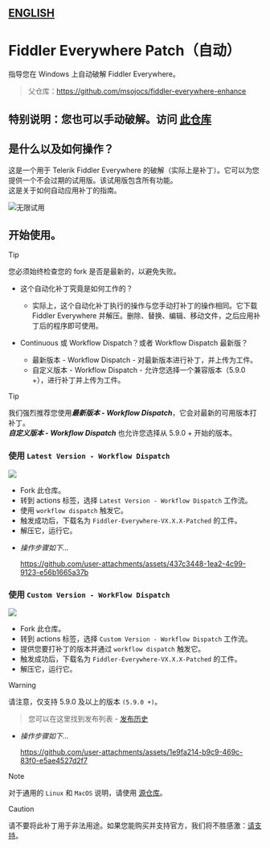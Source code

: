 ## [ENGLISH](README.md)

# Fiddler Everywhere Patch（自动）
指导您在 Windows 上自动破解 Fiddler Everywhere。  
> 父仓库：https://github.com/msojocs/fiddler-everywhere-enhance

## 特别说明：您也可以手动破解。访问 [此仓库](https://github.com/sipsuru/fiddler-everywhere-patch-manual)

## 是什么以及如何操作？
这是一个用于 Telerik Fiddler Everywhere 的破解（实际上是补丁）。它可以为您提供一个不会过期的试用版。该试用版包含所有功能。  
这是关于如何自动应用补丁的指南。

![无限试用](https://github.com/user-attachments/assets/e9c83778-27fa-456a-96e6-07bb0cd7f4ad)

## 开始使用。
<!--
> [!IMPORTANT]
> 无法下载所有无法下载所有 FE 版本的 msojocs 服务器（因为 msojocs 将 master 分支重命名为 main），现已修复。

> [!IMPORTANT]  
> 无法下载 FE 版本低于 5.17.0 的 Yukihana Patch（因为文件名仍包含 yukihana 而不是 yui，除了 Yui-Patch 1.1.3+），现已修复。

> [!IMPORTANT]  
> 无法下载适用于所有 FE 版本的 Yui Patch（因为组织和仓库名已从 `Yukihana` 重命名为 `Yui`），问题已修复。

> [!IMPORTANT]  
> 无法下载适用于 5.17.0 + 版本的 Yukihana Patch（因为连续发布和最新发布不包含 Windows 补丁），问题已修复。

> [!IMPORTANT]  
> 当您通过“自定义版本 - Workflow Dispatch”触发时，未对 5.17.0 + 版本进行补丁，问题已修复！
-->
> [!TIP]  
> 您必须始终检查您的 fork 是否是最新的，以避免失败。
<!-- 
> [!NOTE]  
> 仅适用于 Windows！
-->
* 这个自动化补丁究竟是如何工作的？  
  - 实际上，这个自动化补丁执行的操作与您手动打补丁的操作相同。它下载 Fiddler Everywhere 并解压。删除、替换、编辑、移动文件，之后应用补丁后的程序即可使用。

* Continuous 或 Workflow Dispatch？或者 Workflow Dispatch 最新版？  
  - 最新版本 - Workflow Dispatch - 对最新版本进行补丁，并上传为工件。  
  - 自定义版本 - Workflow Dispatch - 允许您选择一个兼容版本（5.9.0 +），进行补丁并上传为工件。

> [!TIP]  
> 我们强烈推荐您使用***最新版本 - Workflow Dispatch***，它会对最新的可用版本打补丁。  
> ***自定义版本 - Workflow Dispatch*** 也允许您选择从 5.9.0 + 开始的版本。

### 使用 `Latest Version - Workflow Dispatch`
[![](https://github.com/sipsuru/fiddler-everywhere-patch-automated/actions/workflows/cp__latest_dispatch.yml/badge.svg)](https://github.com/sipsuru/fiddler-everywhere-patch-automated/actions/workflows/cp__latest_dispatch.yml)


- Fork 此仓库。  
- 转到 actions 标签，选择 `Latest Version - Workflow Dispatch` 工作流。  
- 使用 `workflow dispatch` 触发它。  
- 触发成功后，下载名为 `Fiddler-Everywhere-VX.X.X-Patched` 的工件。  
- 解压它，运行它。

* *操作步骤如下...*

  https://github.com/user-attachments/assets/437c3448-1ea2-4c99-9123-e56b1665a37b

### 使用 `Custom Version - WorkFlow Dispatch`
[![](https://github.com/sipsuru/fiddler-everywhere-patch-automated/actions/workflows/cp_dispatch.yml/badge.svg)](https://github.com/sipsuru/fiddler-everywhere-patch-automated/actions/workflows/cp_dispatch.yml)

- Fork 此仓库。  
- 转到 actions 标签，选择 `Custom Version - Workflow Dispatch` 工作流。  
- 提供您要打补丁的版本并通过 `workflow dispatch` 触发它。  
- 触发成功后，下载名为 `Fiddler-Everywhere-VX.X.X-Patched` 的工件。  
- 解压它，运行它。

> [!WARNING]  
> 请注意，仅支持 5.9.0 及以上的版本 `(5.9.0 +)`。

> 您可以在这里找到发布列表 - [发布历史](https://www.telerik.com/support/whats-new/fiddler-everywhere/release-history)

* *操作步骤如下...*

  https://github.com/user-attachments/assets/1e9fa214-b9c9-469c-83f0-e5ae4527d2f7

> [!NOTE]  
> 对于通用的 `Linux` 和 `MacOS` 说明，请使用 [源仓库](https://github.com/msojocs/fiddler-everywhere-enhance)。

> [!CAUTION]  
> 请不要将此补丁用于非法用途。如果您能购买并支持官方，我们将不胜感激：[请支持](https://www.telerik.com/purchase/fiddler)。
